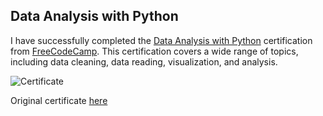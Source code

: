 ## Data Analysis with Python

I have successfully completed the [Data Analysis with Python](https://www.freecodecamp.org/learn/data-analysis-with-python/) certification from [FreeCodeCamp](https://www.freecodecamp.org/). This certification covers a wide range of topics, including data cleaning, data reading, visualization, and analysis.

![Certificate](image/certificate.jpg)

Original certificate [here](https://www.freecodecamp.org/certification/MamyMADA/data-analysis-with-python-v7)
